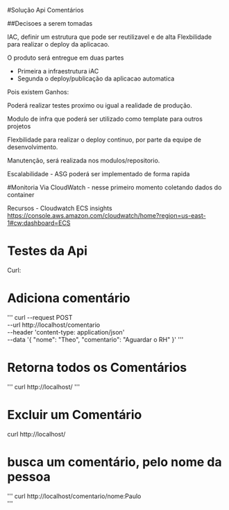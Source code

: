 #Solução Api Comentários

##Decisoes a serem tomadas 

IAC, definir um estrutura que pode ser reutilizavel 
e de alta Flexbilidade para realizar o deploy da aplicacao. 

O produto será entregue em duas partes

- Primeira a infraestrutura iAC
- Segunda o deploy/publicação da aplicacao automatica

Pois existem Ganhos:

Poderá realizar testes proximo ou igual a realidade de produção.

Modulo de infra que poderá ser utilizado como template para outros projetos

Flexbilidade para realizar o deploy continuo, por parte da equipe de desenvolvimento.

Manutenção, será realizada nos modulos/repositorio.

Escalabilidade - ASG poderá ser implementado de forma rapida

#Monitoria Via CloudWatch - nesse primeiro momento 
coletando dados do container

Recursos - Cloudwatch ECS insights
https://console.aws.amazon.com/cloudwatch/home?region=us-east-1#cw:dashboard=ECS

# Testes da Api

Curl: 
# Adiciona comentário 
'''
curl --request POST \
  --url http://localhost/comentario \
  --header 'content-type: application/json' \
  --data '{
	"nome": "Theo",
	"comentario": "Aguardar o RH"
}'
'''
# Retorna todos os Comentários
'''
curl http://localhost/
'''
# Excluir um Comentário
curl http://localhost/
# busca um comentário, pelo nome da pessoa
'''
curl http://localhost/comentario/nome:Paulo  
'''